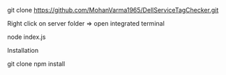 git clone https://github.com/MohanVarma1965/DellServiceTagChecker.git

Right click on server folder => open integrated terminal

node index.js


Installation

git clone 
npm install

